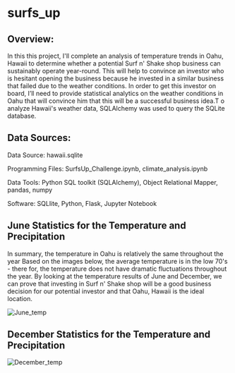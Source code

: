 # surfs_up
## Overview:
In this this project, I'll complete an analysis of temperature trends in Oahu, Hawaii to determine whether a potential Surf n' Shake shop business can 
sustainably operate year-round. This will help to convince an investor who is hesitant opening the business because he invested in a similar business that
failed due to the weather conditions. In order to get this investor on board, I’ll need to provide statistical analytics on the weather conditions in Oahu
that will convince him that this will be a successful business idea.T o analyze Hawaii's weather data, SQLAlchemy was used to query the SQLite database.

## Data Sources: 
Data Source: hawaii.sqlite

Programming Files: SurfsUp_Challenge.ipynb, climate_analysis.ipynb

Data Tools: Python SQL toolkit (SQLAlchemy), Object Relational Mapper, pandas, numpy

Software: SQLlite, Python, Flask, Jupyter Notebook


## June Statistics for the Temperature and Precipitation
In summary, the temperature in Oahu is relatively the same throughout the year
Based on the images below, the average temperature is in the low 70's - there for, the temperature does not have dramatic fluctuations throughout the year.
By looking at the temperature results of June and December, we can prove that investing in Surf n' Shake shop will be a good business decision for our potential investor and that Oahu, Hawaii is the ideal location.

![June_temp](https://user-images.githubusercontent.com/101952961/172088742-bd3b1d8b-c224-475c-962f-cab845db219b.PNG)

## December Statistics for the Temperature and Precipitation

![December_temp](https://user-images.githubusercontent.com/101952961/172088815-54ff0db7-2842-4639-8a9c-8d5cdb33846b.PNG)
